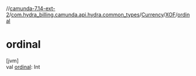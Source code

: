 //[camunda-7.14-ext-2](../../../../index.md)/[com.hydra_billing.camunda.api.hydra.common_types](../../index.md)/[Currency](../index.md)/[XOF](index.md)/[ordinal](ordinal.md)

# ordinal

[jvm]\
val [ordinal](ordinal.md): Int
